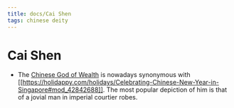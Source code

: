 ```yaml
---
title: docs/Cai Shen
tags: chinese deity
---
```


# Cai Shen 
- The [Chinese God of Wealth](https://owlcation.com/humanities/gods-goddesses-wealth) is nowadays synonymous with [[https://holidappy.com/holidays/Celebrating-Chinese-New-Year-in-Singapore#mod_42842688]]. The most popular depiction of him is that of a jovial man in imperial courtier robes.